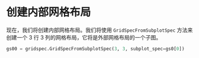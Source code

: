 # 创建内部网格布局

现在，我们将创建内部网格布局。我们将使用 `GridSpecFromSubplotSpec` 方法来创建一个 3 行 3 列的网格布局，它将是外部网格布局的一个子图。

```python
gs00 = gridspec.GridSpecFromSubplotSpec(3, 3, subplot_spec=gs0[0])
```
